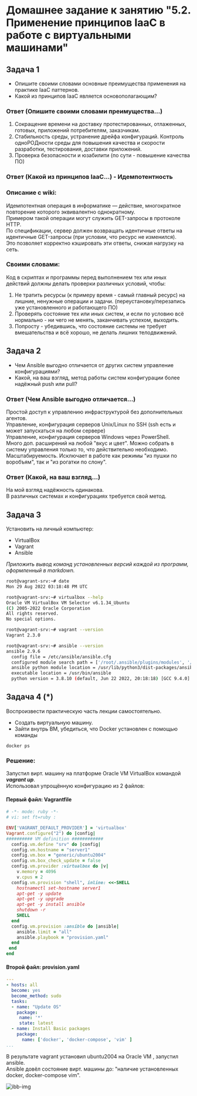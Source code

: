 # Домашнее задание к занятию "5.2. Применение принципов IaaC в работе с виртуальными машинами"

## Задача 1

- Опишите своими словами основные преимущества применения на практике IaaC паттернов.
- Какой из принципов IaaC является основополагающим?

### Ответ (Опишите своими словами преимущества...)
1. Сокращение времени на доставку протестированных, отлаженных, готовых, приложений потребителям, заказчикам.   
2. Стабильность среды, устранение дрейфа конфигураций. Контроль одноРОДности среды для повышения качества и скорости разработки, тестирования, доставки приложений.
3. Проверка безопасности и юзабилити (по сути - повышение качества ПО)

### Ответ (Какой из принципов IaaC...) - Идемпотентность    
### Описание с wiki:     
Идемпотентная операция в информатике — действие, многократное повторение которого эквивалентно однократному.    
Примером такой операции могут служить GET-запросы в протоколе HTTP.     
По спецификации, сервер должен возвращать идентичные ответы на идентичные GET-запросы (при условии, что ресурс не изменился).     
Это позволяет корректно кэшировать эти ответы, снижая нагрузку на сеть.   

### Своими словами:    
Код в скриптах и программы перед выполнением тех или иных действий должны делать проверки различных условий, чтобы:    
1. Не тратить ресурсы (к примеру время - самый главный ресурс) на лишние, ненужные операции и задачи. (переустановку/перезапись уже установленного и работающего ПО)    
2. Проверять состояние тех или иных систем, и если по условию всё нормально - ни чего не менять, заканчивать успехом, выходить.   
3. Попросту - убедившись, что состояние системы не требует вмешательства и всё хорошо, не делать лишних телодвижений.     

## Задача 2

- Чем Ansible выгодно отличается от других систем управление конфигурациями?    
- Какой, на ваш взгляд, метод работы систем конфигурации более надёжный push или pull?    

### Ответ (Чем Ansible выгодно отличается...)
Простой доступ к управлению инфраструктурой без дополнительных агентов.    
Управление, конфигурация серверов Unix/Linux по SSH (ssh есть и может запускаться на любом сервере)    
Управление, конфигурация серверов  Windows через PowerShell.    
Много доп. расширений на любой "вкус и цвет". Можно собрать в систему управления только то, что действительно необходимо.   
Масштабируемость. Исключает в работе как режимы "из пушки по воробъям", так и "из рогатки по слону".     

### Ответ (Какой, на ваш взгляд...)
На мой взгляд надёжность одинакова.   
В различных системах и конфигурациях требуется свой метод.  

## Задача 3

Установить на личный компьютер:

- VirtualBox
- Vagrant
- Ansible

*Приложить вывод команд установленных версий каждой из программ, оформленный в markdown.*
```bash
root@vagrant-srv:~# date
Mon 29 Aug 2022 03:18:48 PM UTC

root@vagrant-srv:~# virtualbox --help
Oracle VM VirtualBox VM Selector v6.1.34_Ubuntu
(C) 2005-2022 Oracle Corporation
All rights reserved.
No special options.

root@vagrant-srv:~# vagrant --version
Vagrant 2.3.0

root@vagrant-srv:~# ansible --version
ansible 2.9.6
  config file = /etc/ansible/ansible.cfg
  configured module search path = ['/root/.ansible/plugins/modules', '/usr/share/ansible/plugins/modules']
  ansible python module location = /usr/lib/python3/dist-packages/ansible
  executable location = /usr/bin/ansible
  python version = 3.8.10 (default, Jun 22 2022, 20:18:18) [GCC 9.4.0]

```
## Задача 4 (*)

Воспроизвести практическую часть лекции самостоятельно.

- Создать виртуальную машину.
- Зайти внутрь ВМ, убедиться, что Docker установлен с помощью команды
```
docker ps
```
### Решение:    
Запустил вирт. машину на платформе Oracle VM VirtualBox командой ***vagrant up***.     
Использовал упрощённую конфигурацию из 2 файлов:  

#### Первый файл: Vagrantfile
```ruby
# -*- mode: ruby -*-
# vi: set ft=ruby :

ENV['VAGRANT_DEFAULT_PROVIDER'] = 'virtualbox'
Vagrant.configure("2") do |config|
########## VM definition ############
  config.vm.define "srv" do |config|
  config.vm.hostname = "server1"
  config.vm.box = "generic/ubuntu2004"
  config.vm.box_check_update = false
  config.vm.provider :virtualbox do |v|
    v.memory = 4096
    v.cpus = 2
  config.vm.provision "shell", inline: <<-SHELL
    hostnamectl set-hostname server1
    apt-get -y update
    apt-get -y upgrade
    apt-get -y install ansible
    shutdown -r
    SHELL
  end
  config.vm.provision :ansible do |ansible|
    ansible.limit = "all"
    ansible.playbook = "provision.yaml"
  end
 end
end

```
#### Второй файл: provision.yaml
```yaml
---
- hosts: all
  become: yes
  become_method: sudo
  tasks:
  - name: "Update OS"
    package:
     name: '*'
     state: latest
  - name: Install Basic packages
    package:
      name: ['docker', 'docker-compose', 'vim' ]
...


```
В результате vagrant установил ubuntu2004 на Oracle VM , запустил ansible.       
Аnsible довёл состояние вирт. машины до: "наличие установленных docker, docker-compose vim".
   
![ibb-img](https://i.ibb.co/N6CgwcN/Screen.png)
